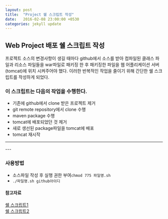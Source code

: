```yaml
---
layout: post
title:  "Project 쉘 스크립트 작성"
date:   2016-02-08 23:00:00 +0530
categories: jekyll update
---
```



## Web Project 배포 쉘 스크립트 작성
프로젝트 소스의 변경사항이 생길 때마다 github에서 소스를 받아 컴파일된 클래스 파일과 리소스 파일들을 war파일로 패키징 한 후 패키징한 파일을 웹 어플리케이션 서버(tomcat)에 위치 시켜주어야 했다.
이러한 반복적인 작업을 줄이기 위해 간단한 쉘 스크립트를 작성하게 되었다.

### 이 스크립트는 다음의 작업을 수행한다.
- 기존에 github에서 clone 받은 프로젝트 제거
- git remote repository에서 clone 수행
- maven package 수행
- tomcat에 배포되었던 것 제거
- 새로 생선된 package파일을 tomcat에 배포
- tomcat 재시작

---
<!DOCTYPE html>
<html>
<head>
<meta charset="UTF-8">
<script type="text/javascript" src="D:\bower_components/tui-code-snippet/code-snippet.js"></script>
<link rel="stylesheet" type="text/css" href="D:\bower_components/tui-component-colorpicker/dist/colorpicker.css" />
<script type="text/javascript" src="D:\bower_components/tui-component-colorpicker/dist/colorpicker.js"></script>
<title>Insert title here</title>
</head>
<body>
<div id="colorpicker"></div>
<script type="text/javascript">
(function() {
	tui.component.colorpicker.create({
	container: document.getElementById('colorpicker')
	});
})();

(function() {
	tui.component.colorpicker.create({
	container: document.getElementById('colorpicker'),
    color: '#f9f9f9',
    preset: ['#181818', '#292929', '#393939']
	});
})();
</script>
</body>
</html>
---

### 사용방법
- 소스파일 작성 후 실행 권한 부여```chmod 775 파일명.sh```
- ```./파일명.sh github아이디```

#### 참고자료
[쉘 스크립트1](http://webtn.tistory.com/entry/UNIX-%EB%82%98%EB%8F%84%EA%B0%9C%EB%B0%9C%EC%9E%90%EB%8B%A4-%EC%9E%89-%EC%B0%B8-%EC%89%AC%EC%9A%B4-Shell-%EC%8A%A4%ED%81%AC%EB%A6%BD%ED%8A%B8-%ED%95%9C%EB%B2%88-%ED%95%B4%EB%B3%BC%EA%B9%8C%EC%9A%94)
<br>
[쉘 스크립트2](http://www.dreamy.pe.kr/zbxe/CodeClip/3765734)
